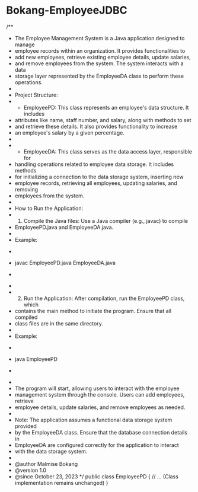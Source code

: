 # Bokang-EmployeeJDBC
/**
 * The Employee Management System is a Java application designed to manage
 * employee records within an organization. It provides functionalities to
 * add new employees, retrieve existing employee details, update salaries,
 * and remove employees from the system. The system interacts with a data
 * storage layer represented by the EmployeeDA class to perform these operations.
 *
 * Project Structure:
 * - EmployeePD: This class represents an employee's data structure. It includes
 *   attributes like name, staff number, and salary, along with methods to set
 *   and retrieve these details. It also provides functionality to increase
 *   an employee's salary by a given percentage.
 *
 * - EmployeeDA: This class serves as the data access layer, responsible for
 *   handling operations related to employee data storage. It includes methods
 *   for initializing a connection to the data storage system, inserting new
 *   employee records, retrieving all employees, updating salaries, and removing
 *   employees from the system.
 *
 * How to Run the Application:
 * 1. Compile the Java files: Use a Java compiler (e.g., javac) to compile
 *    EmployeePD.java and EmployeeDA.java.
 *
 *    Example:
 *    ```
 *    javac EmployeePD.java EmployeeDA.java
 *    ```
 *
 * 2. Run the Application: After compilation, run the EmployeePD class, which
 *    contains the main method to initiate the program. Ensure that all compiled
 *    class files are in the same directory.
 *
 *    Example:
 *    ```
 *    java EmployeePD
 *    ```
 *
 *    The program will start, allowing users to interact with the employee
 *    management system through the console. Users can add employees, retrieve
 *    employee details, update salaries, and remove employees as needed.
 *
 * Note: The application assumes a functional data storage system provided
 * by the EmployeeDA class. Ensure that the database connection details in
 * EmployeeDA are configured correctly for the application to interact
 * with the data storage system.
 *
 * @author  Malmise  Bokang
 * @version 1.0
 * @since October 23, 2023
 */
public class EmployeePD {
    // ... (Class implementation remains unchanged)
}

